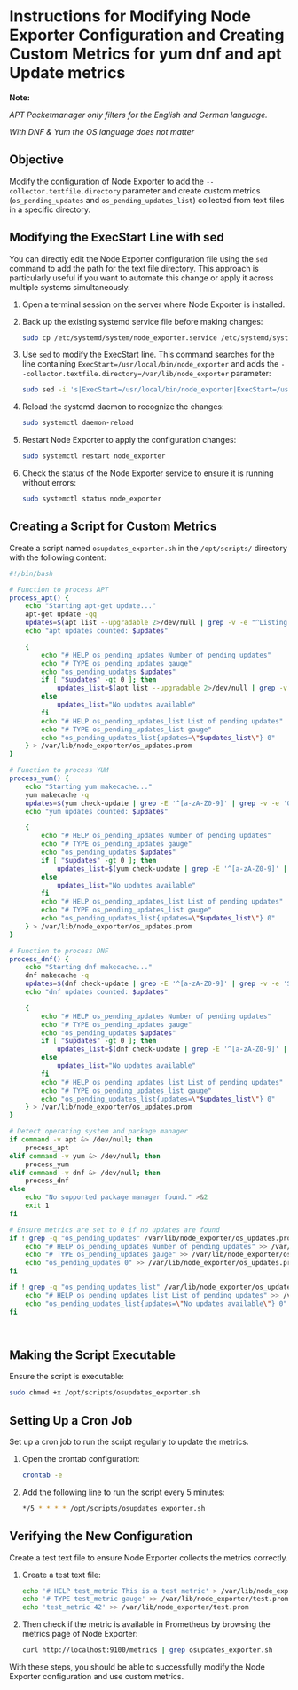 
# Instructions for Modifying Node Exporter Configuration and Creating Custom Metrics for yum dnf and apt Update metrics

**Note:**

*APT Packetmanager only filters for the English and German language.*

*With DNF & Yum the OS language does not matter*

## Objective

Modify the configuration of Node Exporter to add the `--collector.textfile.directory` parameter and create custom metrics (`os_pending_updates` and `os_pending_updates_list`) collected from text files in a specific directory.

## Modifying the ExecStart Line with sed

You can directly edit the Node Exporter configuration file using the `sed` command to add the path for the text file directory. This approach is particularly useful if you want to automate this change or apply it across multiple systems simultaneously.

1. Open a terminal session on the server where Node Exporter is installed.

2. Back up the existing systemd service file before making changes:

    ```bash
    sudo cp /etc/systemd/system/node_exporter.service /etc/systemd/system/node_exporter.service.bak
    ```

3. Use `sed` to modify the ExecStart line. This command searches for the line containing `ExecStart=/usr/local/bin/node_exporter` and adds the `--collector.textfile.directory=/var/lib/node_exporter` parameter:

    ```bash
    sudo sed -i 's|ExecStart=/usr/local/bin/node_exporter|ExecStart=/usr/local/bin/node_exporter --collector.textfile.directory=/var/lib/node_exporter|' /etc/systemd/system/node_exporter.service
    ```

4. Reload the systemd daemon to recognize the changes:

    ```bash
    sudo systemctl daemon-reload
    ```

5. Restart Node Exporter to apply the configuration changes:

    ```bash
    sudo systemctl restart node_exporter
    ```

6. Check the status of the Node Exporter service to ensure it is running without errors:

    ```bash
    sudo systemctl status node_exporter
    ```

## Creating a Script for Custom Metrics

Create a script named `osupdates_exporter.sh` in the `/opt/scripts/` directory with the following content:

```bash
#!/bin/bash

# Function to process APT
process_apt() {
    echo "Starting apt-get update..."
    apt-get update -qq
    updates=$(apt list --upgradable 2>/dev/null | grep -v -e "^Listing..." -e "^Auflistung" -e "^$" | grep -e "/.*\[" | wc -l)
    echo "apt updates counted: $updates"

    {
        echo "# HELP os_pending_updates Number of pending updates"
        echo "# TYPE os_pending_updates gauge"
        echo "os_pending_updates $updates"
        if [ "$updates" -gt 0 ]; then
            updates_list=$(apt list --upgradable 2>/dev/null | grep -v -e "^Listing..." -e "^Auflistung" -e "^$" | grep -e "/.*\[" | awk -F/ '{print $1}' | tr '\n' ',' | sed 's/,$//')
        else
            updates_list="No updates available"
        fi
        echo "# HELP os_pending_updates_list List of pending updates"
        echo "# TYPE os_pending_updates_list gauge"
        echo "os_pending_updates_list{updates=\"$updates_list\"} 0"
    } > /var/lib/node_exporter/os_updates.prom
}

# Function to process YUM
process_yum() {
    echo "Starting yum makecache..."
    yum makecache -q
    updates=$(yum check-update | grep -E '^[a-zA-Z0-9]' | grep -v -e 'Obsoleting' -e 'Security' -e 'No packages marked for update' -e 'Last' | wc -l)
    echo "yum updates counted: $updates"

    {
        echo "# HELP os_pending_updates Number of pending updates"
        echo "# TYPE os_pending_updates gauge"
        echo "os_pending_updates $updates"
        if [ "$updates" -gt 0 ]; then
            updates_list=$(yum check-update | grep -E '^[a-zA-Z0-9]' | grep -v -e 'Obsoleting' -e 'Security' -e 'No packages marked for update' -e 'Last' | awk '{print $1}' | tr '\n' ',' | sed 's/,$//')
        else
            updates_list="No updates available"
        fi
        echo "# HELP os_pending_updates_list List of pending updates"
        echo "# TYPE os_pending_updates_list gauge"
        echo "os_pending_updates_list{updates=\"$updates_list\"} 0"
    } > /var/lib/node_exporter/os_updates.prom
}

# Function to process DNF
process_dnf() {
    echo "Starting dnf makecache..."
    dnf makecache -q
    updates=$(dnf check-update | grep -E '^[a-zA-Z0-9]' | grep -v -e 'Security' -e 'Last metadata' -e 'Last' | wc -l)
    echo "dnf updates counted: $updates"

    {
        echo "# HELP os_pending_updates Number of pending updates"
        echo "# TYPE os_pending_updates gauge"
        echo "os_pending_updates $updates"
        if [ "$updates" -gt 0 ]; then
            updates_list=$(dnf check-update | grep -E '^[a-zA-Z0-9]' | grep -v -e 'Security' -e 'Last metadata' -e 'Last' | awk '{print $1}' | tr '\n' ',' | sed 's/,$//')
        else
            updates_list="No updates available"
        fi
        echo "# HELP os_pending_updates_list List of pending updates"
        echo "# TYPE os_pending_updates_list gauge"
        echo "os_pending_updates_list{updates=\"$updates_list\"} 0"
    } > /var/lib/node_exporter/os_updates.prom
}

# Detect operating system and package manager
if command -v apt &> /dev/null; then
    process_apt
elif command -v yum &> /dev/null; then
    process_yum
elif command -v dnf &> /dev/null; then
    process_dnf
else
    echo "No supported package manager found." >&2
    exit 1
fi

# Ensure metrics are set to 0 if no updates are found
if ! grep -q "os_pending_updates" /var/lib/node_exporter/os_updates.prom; then
    echo "# HELP os_pending_updates Number of pending updates" >> /var/lib/node_exporter/os_updates.prom
    echo "# TYPE os_pending_updates gauge" >> /var/lib/node_exporter/os_updates.prom
    echo "os_pending_updates 0" >> /var/lib/node_exporter/os_updates.prom
fi

if ! grep -q "os_pending_updates_list" /var/lib/node_exporter/os_updates.prom; then
    echo "# HELP os_pending_updates_list List of pending updates" >> /var/lib/node_export and "# TYPE os_pending_updates_list gauge" >> /var_lib/node_exporter/os_updates.prom
    echo "os_pending_updates_list{updates=\"No updates available\"} 0" >> /var_lib/node_exporter/os_updates.prom
fi




```

## Making the Script Executable

Ensure the script is executable:

```bash
sudo chmod +x /opt/scripts/osupdates_exporter.sh
```

## Setting Up a Cron Job

Set up a cron job to run the script regularly to update the metrics.

1. Open the crontab configuration:

    ```bash
    crontab -e
    ```

2. Add the following line to run the script every 5 minutes:

    ```bash
    */5 * * * * /opt/scripts/osupdates_exporter.sh
    ```

## Verifying the New Configuration

Create a test text file to ensure Node Exporter collects the metrics correctly.

1. Create a test text file:

    ```bash
    echo '# HELP test_metric This is a test metric' > /var/lib/node_exporter/test.prom
    echo '# TYPE test_metric gauge' >> /var/lib/node_exporter/test.prom
    echo 'test_metric 42' >> /var/lib/node_exporter/test.prom
    ```

2. Then check if the metric is available in Prometheus by browsing the metrics page of Node Exporter:

    ```bash
    curl http://localhost:9100/metrics | grep osupdates_exporter.sh
    ```

With these steps, you should be able to successfully modify the Node Exporter configuration and use custom metrics.
